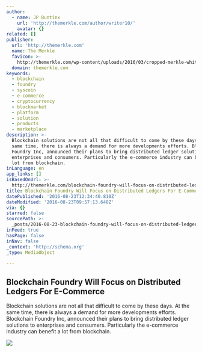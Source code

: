 ```yaml
---
author:
  - name: JP Buntinx
    url: 'http://themerkle.com/author/writer10/'
    avatar: {}
related: []
publisher:
  url: 'http://themerkle.com'
  name: The Merkle
  favicon: >-
    http://themerkle.com/wp-content/uploads/2016/03/cropped-merkle-white-1-192x192.png
  domain: themerkle.com
keywords:
  - blockchain
  - foundry
  - syscoin
  - e-commerce
  - cryptocurrency
  - blockmarket
  - platform
  - solution
  - products
  - marketplace
description: >-
  Blockchain solutions are not all that difficult to come by these days. At the
  same time, there is always a demand for more developments efforts. Blockchain
  Foundry Inc, announced their plans to bring distributed ledger solutions to
  enterprises and consumers. Particularly the e-commerce industry can benefit a
  lot from blockchain.
inLanguage: en
app_links: []
isBasedOnUrl: >-
  http://themerkle.com/blockchain-foundry-will-focus-on-distributed-ledgers-for-e-commerce/
title: Blockchain Foundry Will Focus on Distributed Ledgers For E-Commerce
datePublished: '2016-08-23T12:34:40.810Z'
dateModified: '2016-08-23T09:57:13.648Z'
via: {}
starred: false
sourcePath: >-
  _posts/2016-08-23-blockchain-foundry-will-focus-on-distributed-ledgers-for-e-c.md
inFeed: true
hasPage: false
inNav: false
_context: 'http://schema.org'
_type: MediaObject

---
```

<article style=""><h1>Blockchain Foundry Will Focus on Distributed Ledgers For E-Commerce</h1><p>Blockchain solutions are not all that difficult to come by these days. At the same time, there is always a demand for more developments efforts. Blockchain Foundry Inc, announced their plans to bring distributed ledger solutions to enterprises and consumers. Particularly the e-commerce industry can benefit a lot from blockchain.</p><img src="http://themerkle.com/wp-content/uploads/2016/08/shutterstock_420399976.jpg" /></article>